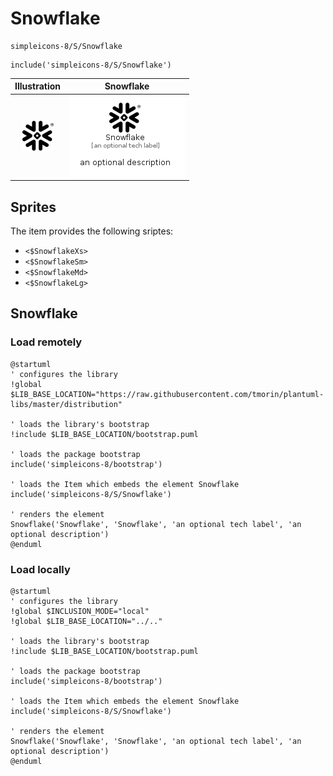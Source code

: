 # Snowflake


```text
simpleicons-8/S/Snowflake
```

```text
include('simpleicons-8/S/Snowflake')
```



| Illustration | Snowflake |
| :---: | :---: |
| ![illustration for Illustration](../../simpleicons-8/S/Snowflake.png) | ![illustration for Snowflake](../../simpleicons-8/S/Snowflake.Local.png) |



## Sprites
The item provides the following sriptes:

- `<$SnowflakeXs>`
- `<$SnowflakeSm>`
- `<$SnowflakeMd>`
- `<$SnowflakeLg>`





## Snowflake

### Load remotely
```plantuml
@startuml
' configures the library
!global $LIB_BASE_LOCATION="https://raw.githubusercontent.com/tmorin/plantuml-libs/master/distribution"

' loads the library's bootstrap
!include $LIB_BASE_LOCATION/bootstrap.puml

' loads the package bootstrap
include('simpleicons-8/bootstrap')

' loads the Item which embeds the element Snowflake
include('simpleicons-8/S/Snowflake')

' renders the element
Snowflake('Snowflake', 'Snowflake', 'an optional tech label', 'an optional description')
@enduml
```

### Load locally
```plantuml
@startuml
' configures the library
!global $INCLUSION_MODE="local"
!global $LIB_BASE_LOCATION="../.."

' loads the library's bootstrap
!include $LIB_BASE_LOCATION/bootstrap.puml

' loads the package bootstrap
include('simpleicons-8/bootstrap')

' loads the Item which embeds the element Snowflake
include('simpleicons-8/S/Snowflake')

' renders the element
Snowflake('Snowflake', 'Snowflake', 'an optional tech label', 'an optional description')
@enduml
```

